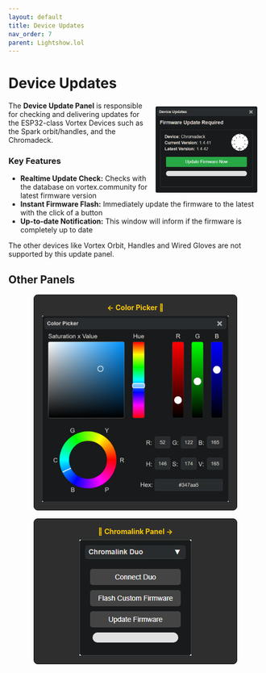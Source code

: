 ```yaml
---
layout: default
title: Device Updates
nav_order: 7
parent: Lightshow.lol
---
```

<style>
  .panel-grid {
    display: grid;
    grid-template-columns: repeat(auto-fit, minmax(200px, 1fr));
    gap: 16px;
    margin: 0 auto;
    max-width: 80%;
    margin-top: 10px;
  }

  .panel-link {
    background-color: #2e2e2e;
    border-radius: 8px;
    text-decoration: none;
    color: #ffffff;
    padding: 16px;
    display: flex;
    flex-direction: column;
    align-items: center;
    transition: transform 0.2s;
    border: 1px solid #080808;
  }

  .panel-link:hover {
    transform: scale(1.02);
  }

  .panel-title {
    margin-bottom: 8px;
    font-weight: bold;
    color: #ffcc00;
  }

  .panel-img {
    max-width: 100%;
  }
</style>
# Device Updates

<img style="float:right;max-width:40%;margin:10px;" src="assets/images/lightshow-lol-device-update.png">

The **Device Update Panel** is responsible for checking and delivering updates for the ESP32-class Vortex Devices such as the Spark orbit/handles, and the Chromadeck.

### Key Features

- **Realtime Update Check:** Checks with the database on vortex.community for latest firmware version
- **Instant Firmware Flash:** Immediately update the firmware to the latest with the click of a button
- **Up-to-date Notification:** This window will inform if the firmware is completely up to date

The other devices like Vortex Orbit, Handles and Wired Gloves are not supported by this update panel.

## Other Panels

<div class="panel-grid">
  <a href="lightshow_lol_color_picker.html" class="panel-link">
    <span class="panel-title">← Color Picker 🔗</span>
    <img src="assets/images/lightshow-lol-color-picker.png" class="panel-img" alt="Color Picker">
  </a>
  <a href="lightshow_lol_color_picker.html" class="panel-link">
    <span class="panel-title">🔗 Chromalink Panel →</span>
    <img src="assets/images/lightshow-lol-chromalink-duo-basic.png" class="panel-img">
  </a>
</div>


